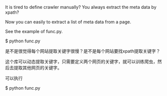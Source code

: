 It is tired to define crawler manually? You always extract the meta data by xpath?

Now you can easily to extract a list of meta data from a page.

See the example of func.py.

$ python func.py

是不是很觉得每个网站提取关键字很慢？是不是每个网站要找xpath提取关键字？

这个库可以动态提取关键字，只需要定义两个网页的关键字，就可以训练爬虫，然后去提取其他网页的关键字。

可以执行

$ python func.py
